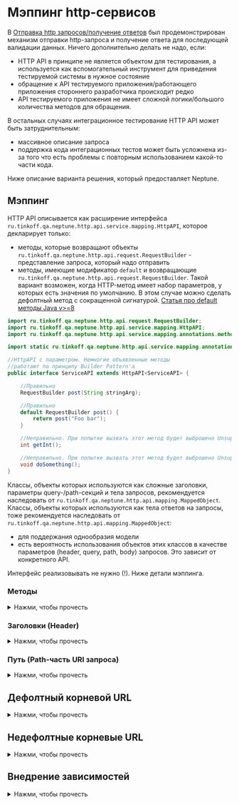# Мэппинг http-сервисов

В [Отправка http запросов/получение ответов](REQUEST_RESPONSE.MD) был продемонстрирован механизм отправки http-запроса и
получение ответа для последующей валидации данных. Ничего дополнительно делать не надо, если:

- HTTP API в принципе не является объектом для тестирования, а используется как вспомогательный инструмент для
  приведения тестируемой системы в нужное состояние
- обращение к API тестируемого приложения/работающего приложения стороннего разработчика происходит редко
- API тестируемого приложения не имеет сложной логики/большого количества методов для обращения.

В остальных случаях интеграционное тестирование HTTP API может быть затруднительным:

- массивное описание запроса
- поддержка кода интеграционных тестов может быть усложнена из-за того что есть проблемы с повторным использованием
  какой-то части кода.

Ниже описание варианта решения, который предоставляет Neptune.

## Мэппинг

HTTP API описывается как расширение интерфейса `ru.tinkoff.qa.neptune.http.api.service.mapping.HttpAPI`, которое
декларирует только:

- методы, которые возвращают объекты `ru.tinkoff.qa.neptune.http.api.request.RequestBuilder` - представление запроса,
  который надо отправить
- методы, имеющие модификатор `default` и возвращающие `ru.tinkoff.qa.neptune.http.api.request.RequestBuilder`. Такой
  вариант возможен, когда HTTP-метод имеет набор параметров, у которых есть значения по умолчанию. В этом случае можно
  сделать дефолтный метод с сокращенной сигнатурой.
  [Статья про default методы Java v>=8](https://docs.oracle.com/javase/tutorial/java/IandI/defaultmethods.html)

```java
import ru.tinkoff.qa.neptune.http.api.request.RequestBuilder;
import ru.tinkoff.qa.neptune.http.api.service.mapping.HttpAPI;
import ru.tinkoff.qa.neptune.http.api.service.mapping.annotations.methods.HttpMethod;

import static ru.tinkoff.qa.neptune.http.api.service.mapping.annotations.methods.DefaultHttpMethods.POST;

//HttpAPI с параметром. Немногие объявленные методы 
//работают по принципу Builder Pattern'а
public interface ServiceAPI extends HttpAPI<ServiceAPI> {

    //Правильно
    RequestBuilder post(String stringArg);

    //Правильно
    default RequestBuilder post() {
        return post("Foo bar");
    }

    //Неправильно. При попытке вызвать этот метод будет выброшено UnsupportedOperationException
    int getInt();

    //Неправильно. При попытке вызвать этот метод будет выброшено UnsupportedOperationException
    void doSomething();
}
```

Классы, объекты которых используются как сложные заголовки, параметры query-/path-секций и тела запросов, рекомендуется
наследовать от `ru.tinkoff.qa.neptune.http.api.mapping.MappedObject`. Классы, объекты которых используются как тела
ответов на запросы, тоже рекомендуется наследовать от `ru.tinkoff.qa.neptune.http.api.mapping.MappedObject`:

- для поддержания однообразия модели
- есть вероятность использования объектов этих классов в качестве параметров (header, query, path, body) запросов. Это
  зависит от конкретного API.

Интерфейс реализовывать не нужно (!). Ниже детали мэппинга.

### Методы

<details>
    <summary>Нажми, чтобы прочесть</summary>

Каждый объявленный метод, не имеющий модификатор `default`, должен моделировать метод http-протокола и его вызов.
Методы, имеющие модификаторы `default`, выполняют вызов соответствующих методов с расширенной сигнатурой, используя
набор значений параметров по умолчанию, если он есть.

```java
import ru.tinkoff.qa.neptune.http.api.request.RequestBuilder;
import ru.tinkoff.qa.neptune.http.api.service.mapping.HttpAPI;
import ru.tinkoff.qa.neptune.http.api.service.mapping.annotations.methods.HttpMethod;

import static ru.tinkoff.qa.neptune.http.api.service.mapping.annotations.methods.DefaultHttpMethods.*; //Данное 
//перечисление содержит элементы, соответствующие стандартным методам http-протокола, перечисленные 
// в разных версиях RFC 

public interface ServiceAPI extends HttpAPI<ServiceAPI> {

    //POST-метод
    @HttpMethod(httpMethod = POST)
    RequestBuilder postSomething(String stringArg);

    //POST-метод выше. Представим что его единственного параметра есть 
    //значение по умолчанию - 'Foo bar'
    default RequestBuilder postSomething() {
        return postSomething("Foo bar");
    }

    //GET-метод
    @HttpMethod(httpMethod = GET)
    RequestBuilder getSomething();

    //PUT-метод
    @HttpMethod(httpMethod = PUT)
    RequestBuilder putSomething();

    //DELETE-метод
    @HttpMethod(httpMethod = DELETE)
    RequestBuilder deleteSomething();

    //PATCH-метод
    @HttpMethod(httpMethod = PATCH)
    RequestBuilder patchSomething();

    //HEAD-метод
    @HttpMethod(httpMethod = HEAD)
    RequestBuilder headSomething();

    //OPTIONS-метод
    @HttpMethod(httpMethod = OPTIONS)
    RequestBuilder optionsSomething();

    //TRACE-метод
    @HttpMethod(httpMethod = TRACE)
    RequestBuilder traceSomething();

    //Для случая, когда в RFC нет нужного метода
    @HttpMethod(httpMethodStr = "CUSTOM_METHOD")
    RequestBuilder customMethod();
}
```

</details>

### Заголовки (Header)

<details>
  <summary>Нажми, чтобы прочесть</summary>

Если метод имеет постоянные заголовки (например Content-Type), то

```java
import ru.tinkoff.qa.neptune.http.api.request.RequestBuilder;
import ru.tinkoff.qa.neptune.http.api.service.mapping.HttpAPI;
import ru.tinkoff.qa.neptune.http.api.service.mapping.annotations.methods.Header;
import ru.tinkoff.qa.neptune.http.api.service.mapping.annotations.methods.HttpMethod;

import static ru.tinkoff.qa.neptune.http.api.service.mapping.annotations.methods.DefaultHttpMethods.POST;

public interface ServiceAPI extends HttpAPI<ServiceAPI> {

    @Header(name = "Content-Type", headerValues = "application/json")
    //ниже пример, если заголовок имеет несколько постоянных значений 
    @Header(name = "header1", headerValues = {"abc", "one more value"})
    @HttpMethod(httpMethod = POST)
    RequestBuilder postSomething(String stringArg);
}
```

Если параметр сигнатуры метода нужно представить как заголовок, то

```java
import ru.tinkoff.qa.neptune.http.api.request.RequestBuilder;
import ru.tinkoff.qa.neptune.http.api.service.mapping.HttpAPI;
import ru.tinkoff.qa.neptune.http.api.service.mapping.annotations.methods.HttpMethod;
import ru.tinkoff.qa.neptune.http.api.service.mapping.annotations.parameters.header.HeaderParameter;

import static ru.tinkoff.qa.neptune.http.api.service.mapping.annotations.methods.DefaultHttpMethods.POST;

public interface ServiceAPI extends HttpAPI<ServiceAPI> {

    @HttpMethod(httpMethod = POST)
    RequestBuilder postSomething(
            @HeaderParameter(headerName = "header1") String stringArg1, //заголовок, который необязателен, 
            // может быть передан null
            @HeaderParameter(headerName = "header2", required = true) Integer intArg2, //заголовок, который обязателен
            @HeaderParameter(headerName = "header3") SomeObjectClass objArg3, //в качестве заголовка можно передать 
            // какой-либо объект. В данном примере должно соблюдаться  условие: строковое представление объекта
            // (вызов метода toString()) должно быть корректно интерпретировано как значение заголовка 
            @HeaderParameter(headerName = "header4") Object[] arrArg4, //можно передать множественное значение заголовка
            //в виде массива. Массив должен состоять из объектов, чьи строковые представления
            // (вызов метода toString()) корректно интерпретируются как значения заголовка 
            @HeaderParameter(headerName = "header5") Iterable<?> iterableArg5 //аналогично примеру с массивом
    );
}
```

Могут быть ситуации, когда в качестве заголовка нужно передать некоторый POJO, который наследует
`ru.tinkoff.qa.neptune.http.api.mapping.MappedObject`, или объект `java.util.Map`.

```java
import java.util.Map;

import ru.tinkoff.qa.neptune.http.api.mapping.MappedObject;

public class SomeClass {

    //Map, который собираемся передать как заголовок
    private final Map<?, ?> headerMap = new LinkedHashMap<>() {
        {
            put("someString", "String value");
            put("someNum", 10.1111D);
            put("someBool", true);
            put("someArray", List.of(1, "ABC", true));
        }
    };

    //объект, который будет передан как заголовок. Идентичен Map'у выше
    private final HeaderParameterObject testHeaderObject = new HeaderParameterObject().setSomeString("String value")
            .setSomeNum(10.1111D)
            .setSomeBool(true)
            .setSomeArray(new Object[]{1, "ABC", true});

    //модель объекта-заголовка
    public class HeaderParameterObject extends MappedObject {
        private String someString;

        private Number someNum;

        private Boolean someBool;

        private Object[] someArray;

        public String getSomeString() {
            return someString;
        }

        public HeaderParameterObject setSomeString(String someString) {
            this.someString = someString;
            return this;
        }

        public Number getSomeNum() {
            return someNum;
        }

        public HeaderParameterObject setSomeNum(Number someNum) {
            this.someNum = someNum;
            return this;
        }

        public Boolean getSomeBool() {
            return someBool;
        }

        public HeaderParameterObject setSomeBool(Boolean someBool) {
            this.someBool = someBool;
            return this;
        }

        public Object[] getSomeArray() {
            return someArray;
        }

        public HeaderParameterObject setSomeArray(Object[] someArray) {
            this.someArray = someArray;
            return this;
        }
    }
}
```

Тогда

```java
import ru.tinkoff.qa.neptune.http.api.request.RequestBuilder;
import ru.tinkoff.qa.neptune.http.api.service.mapping.HttpAPI;
import ru.tinkoff.qa.neptune.http.api.service.mapping.annotations.methods.HttpMethod;
import ru.tinkoff.qa.neptune.http.api.service.mapping.annotations.parameters.header.HeaderParameter;

import static ru.tinkoff.qa.neptune.http.api.service.mapping.annotations.methods.DefaultHttpMethods.POST;

public interface ServiceAPI extends HttpAPI<ServiceAPI> {

    @HttpMethod(httpMethod = POST)
    RequestBuilder postSomething(
            //Если передать объект Map выше, то он будет преобразован в строку вида
            //`someString,String value,someNum,10.1111,someBool,true,someArray,1,ABC,true`
            @HeaderParameter(headerName = "header1") Map<?, ?> mapArg1,
            //аналогично примеру выше
            @HeaderParameter(headerName = "header2") HeaderParameterObject intArg2,
            //explode = true означает "развернуть" объект
            //Если передать объект Map выше, то он будет преобразован в строку вида
            //`"someString=String value,someNum=10.1111,someBool=true,someArray=1,ABC,true"`
            @HeaderParameter(headerName = "header3", explode = true) Map<?, ?> mapArg1,
            //аналогично примеру выше
            @HeaderParameter(headerName = "header4", explode = true) HeaderParameterObject intArg2
    );
}
```

</details>

### Путь (Path-часть URI запроса)

<details>
  <summary>Нажми, чтобы прочесть</summary>

```java
import ru.tinkoff.qa.neptune.http.api.request.RequestBuilder;
import ru.tinkoff.qa.neptune.http.api.service.mapping.HttpAPI;
import ru.tinkoff.qa.neptune.http.api.service.mapping.annotations.methods.HttpMethod;
import ru.tinkoff.qa.neptune.http.api.service.mapping.annotations.methods.URIPath;
import ru.tinkoff.qa.neptune.http.api.service.mapping.annotations.parameters.path.PathParameter;

import static ru.tinkoff.qa.neptune.http.api.service.mapping.annotations.methods.DefaultHttpMethods.POST;
import static ru.tinkoff.qa.neptune.http.api.service.mapping.annotations.parameters.path.PathStyles.LABEL;
import static ru.tinkoff.qa.neptune.http.api.service.mapping.annotations.parameters.path.PathStyles.MATRIX;

public interface ServiceAPI extends HttpAPI<ServiceAPI> {

    //Формирует path-часть для URI запроса
    //В данном примере продемонстрирована ситуация, когда путь постоянный
    @URIPath("/some/path")
    @HttpMethod(httpMethod = POST)
    RequestBuilder postSomething();

    //Формирует path-часть для URI запроса
    //В данном примере продемонстрирована ситуация, когда путь имеет переменную часть
    @URIPath("/some/path/to/{target}")
    @HttpMethod(httpMethod = POST)
    //переменная часть, имя должно совпадать с названием, заключенным в {}  
    RequestBuilder postSomething(@PathParameter(name = "target") String pathArgument); //данный параметр обязателен 


    @URIPath("/some/path/to/{target}/{optional}")
    @HttpMethod(httpMethod = POST)
    RequestBuilder postSomething(
            @PathParameter(name = "target") String pathArgument,
            @PathParameter(name = "optional", required = false) String pathOptArgument //данный параметр не является 
            //обязательным. Это значит, если его значение будет == null, то из пути будет исключена часть, 
            //представленная как {optional}
    );


    @URIPath("/some/path/to/{target}")
    @HttpMethod(httpMethod = POST)
    RequestBuilder postSomething(@PathParameter(name = "target") Integer pathArgument); //данный параметр обязателен 

    @URIPath("/some/path/to/{target}")
    @HttpMethod(httpMethod = POST)
    RequestBuilder postSomething(@PathParameter(name = "target") SomeObjClass pathArgument); //можно передать 
    // какой-либо объект. В данном примере должно соблюдаться  условие: строковое представление объекта
    // (вызов метода toString()) должно быть корректно интерпретировано как часть пути

    //В представленных выше примерах в path-выражение будут подставлены строковые значения переданных объектов
    //Ниже менее типовые варианты 
    //_______________________________________________________________________________________________________

    //Если в качестве target передать строку `ABC`
    //то получится следующий путь: /some/path/to/.ABC
    @URIPath("/some/path/to/{target}")
    @HttpMethod(httpMethod = POST)
    RequestBuilder postSomething2(@PathParameter(name = "target", style = LABEL) String pathArgument);

    //Если в качестве target передать строку `ABC`
    //то получится следующий путь: /some/path/to/;target=ABC
    @URIPath("/some/path/to/{target}")
    @HttpMethod(httpMethod = POST)
    RequestBuilder postSomething3(@PathParameter(name = "target", style = MATRIX) String pathArgument);
}
```

Могут быть ситуации, когда в качестве параметра пути нужно передать массив или коллекцию. Тогда

```java
import ru.tinkoff.qa.neptune.http.api.request.RequestBuilder;
import ru.tinkoff.qa.neptune.http.api.service.mapping.HttpAPI;
import ru.tinkoff.qa.neptune.http.api.service.mapping.annotations.methods.HttpMethod;
import ru.tinkoff.qa.neptune.http.api.service.mapping.annotations.methods.URIPath;
import ru.tinkoff.qa.neptune.http.api.service.mapping.annotations.parameters.path.PathParameter;

import static ru.tinkoff.qa.neptune.http.api.service.mapping.annotations.methods.DefaultHttpMethods.POST;
import static ru.tinkoff.qa.neptune.http.api.service.mapping.annotations.parameters.path.PathStyles.LABEL;
import static ru.tinkoff.qa.neptune.http.api.service.mapping.annotations.parameters.path.PathStyles.MATRIX;

public interface ServiceAPI extends HttpAPI<ServiceAPI> {

    //Если в качестве arrayParam передать массив new Object[] {1,2,"АБВ","ABC",true}
    //то получится следующий путь 
    //Без кодировки: /some/path/to/1,2,АБВ,ABC,true
    //С кодировкой: /some/path/to/1,2,%D0%90%D0%91%D0%92,ABC,true
    @URIPath("/some/path/to/{arrayParam}")
    @HttpMethod(httpMethod = POST)
    RequestBuilder postSomething(@PathParameter(name = "arrayParam") Object[] array);

    //Если в качестве arrayParam передать массив new Object[] {1,2,"АБВ","ABC",true}
    //то получится следующий путь 
    //Без кодировки: /some/path/to/.1.2.АБВ.ABC.true
    //С кодировкой:  /some/path/to/.1.2.%D0%90%D0%91%D0%92.ABC.true
    @URIPath("/some/path/to/{arrayParam}")
    @HttpMethod(httpMethod = POST)
    RequestBuilder postSomething2(@PathParameter(name = "arrayParam", style = LABEL) Object[] array);

    //Если в качестве arrayParam передать массив new Object[] {1,2,"АБВ","ABC",true}
    //то получится следующий путь 
    //Без кодировки: /some/path/to/;arrayParam=1,2,АБВ,ABC,true
    //С кодировкой:  /some/path/to/;arrayParam=1,2,%D0%90%D0%91%D0%92,ABC,true
    @URIPath("/some/path/to/{arrayParam}")
    @HttpMethod(httpMethod = POST)
    RequestBuilder postSomething3(@PathParameter(name = "arrayParam", style = MATRIX) Object[] array);

    //explode = true означает "развернуть" объект
    //Если в качестве arrayParam передать массив new Object[] {1,2,"АБВ","ABC",true}
    //то получится следующий путь 
    //Без кодировки: /some/path/to/;arrayParam=1;arrayParam=2;arrayParam=АБВ;arrayParam=ABC;arrayParam=true
    //С кодировкой:  /some/path/to/;arrayParam=1;arrayParam=2;arrayParam=%D0%90%D0%91%D0%92;arrayParam=ABC;arrayParam=true
    @URIPath("/some/path/to/{arrayParam}")
    @HttpMethod(httpMethod = POST)
    RequestBuilder postSomething3(@PathParameter(name = "arrayParam", style = MATRIX, explode = true) Object[] array);
}
```

Могут быть ситуации, когда в качестве параметра пути нужно передать некоторый POJO, который наследует
`ru.tinkoff.qa.neptune.http.api.mapping.MappedObject`, или объект `java.util.Map`.

```java
import java.util.Map;

import ru.tinkoff.qa.neptune.http.api.mapping.MappedObject;

public class SomeClass {

    //Map, который собираемся передать как параметр пути
    private static final Map<?, ?> pathParamMap = new LinkedHashMap<>() {
        {
            put("someString", "String value");
            put("someNum", 10.1111D);
            put("someBool", true);
            put("someList", new Object[]{1, "ABC", "АБВ", true});
        }
    };

    //объект, который будет передан как параметр пути. Идентичен Map'у выше
    private final HeaderParameterObject testHeaderObject = new HeaderParameterObject().setSomeString("String value")
            .setSomeNum(10.1111D)
            .setSomeBool(true)
            .setSomeArray(new Object[]{1, "ABC", true});

    //модель объекта-параметра пути
    public static class PathParameterObject extends MappedObject {

        private String someString;

        private Number someNum;

        private Boolean someBool;

        private List<Object> someList;

        public String getSomeString() {
            return someString;
        }

        public PathParameterObject setSomeString(String someString) {
            this.someString = someString;
            return this;
        }

        public Number getSomeNum() {
            return someNum;
        }

        public PathParameterObject setSomeNum(Number someNum) {
            this.someNum = someNum;
            return this;
        }

        public Boolean getSomeBool() {
            return someBool;
        }

        public PathParameterObject setSomeBool(Boolean someBool) {
            this.someBool = someBool;
            return this;
        }

        public List<Object> getSomeList() {
            return someList;
        }

        public PathParameterObject setSomeList(List<Object> someList) {
            this.someList = someList;
            return this;
        }
    }
}
```

Тогда

```java
import ru.tinkoff.qa.neptune.http.api.request.RequestBuilder;
import ru.tinkoff.qa.neptune.http.api.service.mapping.HttpAPI;
import ru.tinkoff.qa.neptune.http.api.service.mapping.annotations.methods.HttpMethod;
import ru.tinkoff.qa.neptune.http.api.service.mapping.annotations.methods.URIPath;
import ru.tinkoff.qa.neptune.http.api.service.mapping.annotations.parameters.path.PathParameter;

import static ru.tinkoff.qa.neptune.http.api.service.mapping.annotations.methods.DefaultHttpMethods.POST;
import static ru.tinkoff.qa.neptune.http.api.service.mapping.annotations.parameters.path.PathStyles.LABEL;
import static ru.tinkoff.qa.neptune.http.api.service.mapping.annotations.parameters.path.PathStyles.MATRIX;

public interface ServiceAPI extends HttpAPI<ServiceAPI> {

    //Если в качестве objParam передать Map выше
    //то получится следующий путь 
    //Без кодировки: /some/path/to/someString,String value,someNum,10.1111,someBool,true,someList,1,ABC,АБВ,true
    //С кодировкой: /some/path/to/someString,String%20value,someNum,10.1111,someBool,true,someList,1,ABC,%D0%90%D0%91%D0%92,true
    //Тоже самое получится, если передать объект класса PathParameterObject, см. выше
    @URIPath("/some/path/to/{objParam}")
    @HttpMethod(httpMethod = POST)
    RequestBuilder postSomething(@PathParameter(name = "objParam") Object array);

    //explode = true означает "развернуть" объект
    //Если в качестве objParam передать Map выше
    //то получится следующий путь 
    //Без кодировки: /some/path/to/someString=String value,someNum=10.1111,someBool=true,someList=1,ABC,АБВ,true
    //С кодировкой: /some/path/to/someString=String%20value,someNum=10.1111,someBool=true,someList=1,ABC,%D0%90%D0%91%D0%92,true
    //Тоже самое получится, если передать объект класса PathParameterObject, см. выше
    @URIPath("/some/path/to/{objParam}")
    @HttpMethod(httpMethod = POST)
    RequestBuilder postSomething2(@PathParameter(name = "objParam", explode = true) Object array);

    //Если в качестве objParam передать Map выше
    //то получится следующий путь 
    //Без кодировки: /some/path/to/.someString.String value.someNum.10.1111.someBool.true.someList.1,ABC,АБВ,true
    //С кодировкой: /some/path/to/.someString.String%20value.someNum.10.1111.someBool.true.someList.1,ABC,%D0%90%D0%91%D0%92,true
    //Тоже самое получится, если передать объект класса PathParameterObject, см. выше
    @URIPath("/some/path/to/{objParam}")
    @HttpMethod(httpMethod = POST)
    RequestBuilder postSomething3(@PathParameter(name = "objParam", style = LABEL) Object array);

    //explode = true означает "развернуть" объект
    //Если в качестве objParam передать Map выше
    //то получится следующий путь 
    //Без кодировки: /some/path/to/.someString=String value.someNum=10.1111.someBool=true.someList=1,ABC,АБВ,true
    //С кодировкой: /some/path/to/.someString=String%20value.someNum=10.1111.someBool=true.someList=1,ABC,%D0%90%D0%91%D0%92,true
    //Тоже самое получится, если передать объект класса PathParameterObject, см. выше
    @URIPath("/some/path/to/{objParam}")
    @HttpMethod(httpMethod = POST)
    RequestBuilder postSomething4(@PathParameter(name = "objParam", style = LABEL, explode = true) Object array);

    //Если в качестве objParam передать Map выше
    //то получится следующий путь 
    //Без кодировки: /some/path/to/;objParam=someString,String value,someNum,10.1111,someBool,true,someList,1,ABC,АБВ,true
    //С кодировкой: /some/path/to/;objParam=someString,String%20value,someNum,10.1111,someBool,true,someList,1,ABC,%D0%90%D0%91%D0%92,true
    //Тоже самое получится, если передать объект класса PathParameterObject, см. выше
    @URIPath("/some/path/to/{objParam}")
    @HttpMethod(httpMethod = POST)
    RequestBuilder postSomething3(@PathParameter(name = "objParam", style = MATRIX) Object array);

    //explode = true означает "развернуть" объект
    //Если в качестве objParam передать Map выше
    //то получится следующий путь 
    //Без кодировки: /some/path/to/;someString=String value;someNum=10.1111;someBool=true;someList=1,ABC,АБВ,true
    //С кодировкой: /some/path/to/;someString=String%20value;someNum=10.1111;someBool=true;someList=1,ABC,%D0%90%D0%91%D0%92,true
    //Тоже самое получится, если передать объект класса PathParameterObject, см. выше
    @URIPath("/some/path/to/{objParam}")
    @HttpMethod(httpMethod = POST)
    RequestBuilder postSomething4(@PathParameter(name = "objParam", style = MATRIX, explode = true) Object array);
}
```

</details>

## Дефолтный корневой URL

<details>
    <summary>Нажми, чтобы прочесть</summary>

</details>

## Недефолтные корневые URL

<details>
    <summary>Нажми, чтобы прочесть</summary>

</details>

## Внедрение зависимостей

<details>
    <summary>Нажми, чтобы прочесть</summary>

</details>